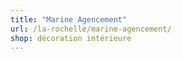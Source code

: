 ```yaml
---
title: "Marine Agencement"
url: /la-rochelle/marine-agencement/
shop: décoration intérieure
---
```

